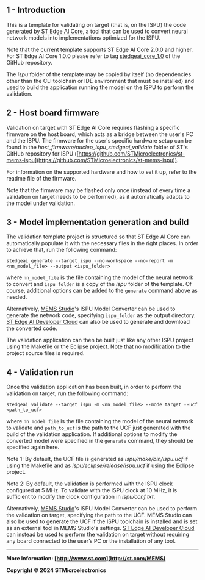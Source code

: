 ## 1 - Introduction

This is a template for validating on target (that is, on the ISPU) the code generated by [ST Edge AI Core](https://www.st.com/en/development-tools/stedgeai-core.html), a tool that can be used to convert neural network models into implementations optimized for the ISPU.

Note that the current template supports ST Edge AI Core 2.0.0 and higher. For ST Edge AI Core 1.0.0 please refer to tag [stedgeai_core_1.0](https://github.com/STMicroelectronics/ispu-examples/tree/stedgeai_core_1.0) of the GitHub repository.

The *ispu* folder of the template may be copied by itself (no dependencies other than the CLI toolchain or IDE environment that must be installed) and used to build the application running the model on the ISPU to perform the validation.


## 2 - Host board firmware

Validation on target with ST Edge AI Core requires flashing a specific firmware on the host board, which acts as a bridge between the user's PC and the ISPU. The firmware for the user's specific hardware setup can be found in the *host_firmware/nucleo_ispu_stedgeai_validate* folder of ST's GitHub repository for ISPU ([https://github.com/STMicroelectronics/st-mems-ispu](https://github.com/STMicroelectronics/st-mems-ispu)).

For information on the supported hardware and how to set it up, refer to the readme file of the firmware.

Note that the firmware may be flashed only once (instead of every time a validation on target needs to be performed), as it automatically adapts to the model under validation.

## 3 - Model implementation generation and build

The validation template project is structured so that ST Edge AI Core can automatically populate it with the necessary files in the right places. In order to achieve that, run the following command:

```shell
stedgeai generate --target ispu --no-workspace --no-report -m <nn_model_file> --output <ispu_folder>
```

where `nn_model_file` is the file containing the model of the neural network to convert and `ispu_folder` is a copy of the *ispu* folder of the template. Of course, additional options can be added to the `generate` command above as needed.

Alternatively, [MEMS Studio](https://www.st.com/en/development-tools/mems-studio.html)'s ISPU Model Converter can be used to generate the network code, specifying `ispu_folder` as the output directory. [ST Edge AI Developer Cloud](https://www.st.com/en/development-tools/stedgeai-dc.html) can also be used to generate and download the converted code.

The validation application can then be built just like any other ISPU project using the Makefile or the Eclipse project. Note that no modification to the project source files is required.


## 4 - Validation run

Once the validation application has been built, in order to perform the validation on target, run the following command:

```shell
stedgeai validate --target ispu -m <nn_model_file> --mode target --ucf <path_to_ucf>
```

where `nn_model_file` is the file containing the model of the neural network to validate and `path_to_ucf` is the path to the UCF just generated with the build of the validation application. If additional options to modify the converted model were specified in the `generate` command, they should be specified again here.

Note 1: By default, the UCF file is generated as *ispu/make/bin/ispu.ucf* if using the Makefile and as *ispu/eclipse/release/ispu.ucf* if using the Eclipse project.

Note 2: By default, the validation is performed with the ISPU clock configured at 5 MHz. To validate with the ISPU clock at 10 MHz, it is sufficient to modify the clock configuration in *ispu/conf.txt*.

Alternatively, [MEMS Studio](https://www.st.com/en/development-tools/mems-studio.html)'s ISPU Model Converter can be used to perform the validation on target, specifying the path to the UCF. MEMS Studio can also be used to generate the UCF if the ISPU toolchain is installed and is set as an external tool in MEMS Studio's settings. [ST Edge AI Developer Cloud](https://www.st.com/en/development-tools/stedgeai-dc.html) can instead be used to perform the validation on target without requiring any board connected to the user’s PC or the installation of any tool.

------

**More Information: [http://www.st.com](http://st.com/MEMS)**

**Copyright © 2024 STMicroelectronics**
